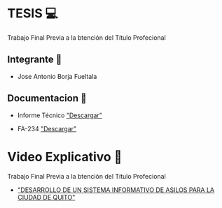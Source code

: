
# TESIS 💻

Trabajo Final Previa a la btención del Título Profecional

## Integrante 👦

- Jose Antonio Borja Fueltala

   
## Documentacion 📙
- Informe Técnico ["Descargar"](https://drive.google.com/file/d/1LusA7vBg03r1zypxXDK6tk_4GVYO-k6U/view?usp=sharing)

- FA-234  ["Descargar"](https://drive.google.com/file/d/1HmVoXfFF6DeqT2ynNofoFmFCH59sbjw_/view?usp=sharing)


#   Video Explicativo 🎥

Trabajo Final Previa a la btención del Título Profecional


 - ["DESARROLLO DE UN SISTEMA INFORMATIVO DE ASILOS PARA LA CIUDAD DE QUITO"](https://www.youtube.com/watch?v=tRFaw7VKTEM)
